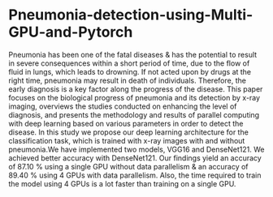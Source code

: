 # Pneumonia-detection-using-Multi-GPU-and-Pytorch

Pneumonia has been one of the fatal
diseases & has the potential to result in severe
consequences within a short period of time, due to
the flow of fluid in lungs, which leads to drowning.
If not acted upon by drugs at the right time,
pneumonia may result in death of individuals.
Therefore, the early diagnosis is a key factor along
the progress of the disease. This paper focuses on
the biological progress of pneumonia and its
detection by x-ray imaging, overviews the studies
conducted on enhancing the level of diagnosis, and
presents the methodology and results of parallel
computing with deep learning based on various
parameters in order to detect the disease. In this
study we propose our deep learning architecture
for the classification task, which is trained with
x-ray images with and without pneumonia.We have
implemented two models, VGG16 and
DenseNet121. We achieved better accuracy with
DenseNet121. Our findings yield an accuracy of
87.10 % using a single GPU without data
parallelism & an accuracy of 89.40 % using 4
GPUs with data parallelism. Also, the time
required to train the model using 4 GPUs is a lot
faster than training on a single GPU.
